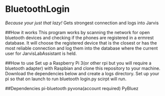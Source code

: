 # BluetoothLogin
_Because your just that lazy!_
Gets strongest connection and logs into Jarvis

##How it works
This program works by scanning the network for open bluetooth devices and 
checking if the phones are registered in a ermrest database. It will choose the 
registered device that is the closest or has the most reliable connection and log them
into the database where the current user for JarvisLabAssistant is held.

##How to use
Set up a Raspberry Pi 3(or other rpi but you will require a bluetooth adapter) with Raspbian 
and clone this repository to your machine. Download the dependencies below and create a logs directory.
Set up your pi so that on launch to run bluetooth login.py scirpt will run.

##Dependencies
pi-bluetooth
pyvona(account required)
PyBluez
